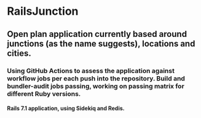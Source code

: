 # RailsJunction

## Open plan application currently based around junctions (as the name suggests), locations and cities.

### Using GitHub Actions to assess the application against workflow jobs per each push into the repository. Build and bundler-audit jobs passing, working on passing matrix for different Ruby versions.

#### Rails 7.1 application, using Sidekiq and Redis.

